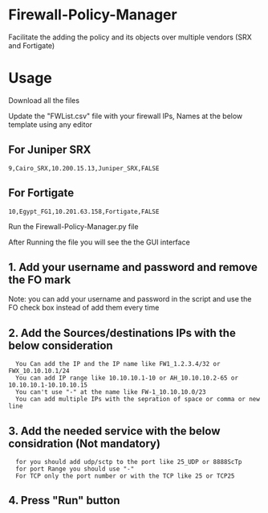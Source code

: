 # Firewall-Policy-Manager
Facilitate the adding the policy and its objects over multiple vendors (SRX and Fortigate) 


# Usage
 
 Download all the files
 
Update the "FWList.csv" file with your firewall IPs, Names at the below template using any editor
 
## For Juniper SRX
 
    9,Cairo_SRX,10.200.15.13,Juniper_SRX,FALSE
 
## For Fortigate
 
    10,Egypt_FG1,10.201.63.158,Fortigate,FALSE


Run the Firewall-Policy-Manager.py file


 After Running the file you will see the the GUI interface

   ## 1. Add your username and password and remove the FO mark
   Note: you can add your username and password in the script and use the FO check box instead of add them every time
  
   ## 2. Add the Sources/destinations IPs with the below consideration
   
      You Can add the IP and the IP name like FW1_1.2.3.4/32 or FWX_10.10.10.1/24
      You can add IP range like 10.10.10.1-10 or AH_10.10.10.2-65 or 10.10.10.1-10.10.10.15
      You can't use "-" at the name like FW-1_10.10.10.0/23
      You can add multiple IPs with the sepration of space or comma or new line
     
   ## 3. Add the needed service with the below considration (Not mandatory)
     
      for you should add udp/sctp to the port like 25_UDP or 8888ScTp
      for port Range you should use "-"
      For TCP only the port number or with the TCP like 25 or TCP25

   ## 4. Press "Run" button
